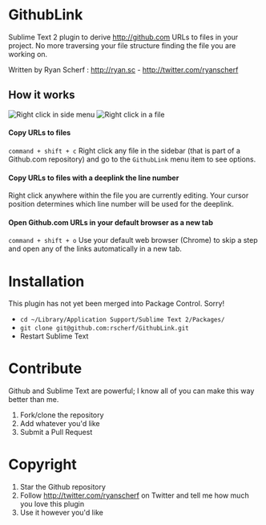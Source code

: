 # GithubLink
Sublime Text 2 plugin to derive <http://github.com> URLs to files in your project. No more traversing your file structure finding the file you are working on.

Written by Ryan Scherf : <http://ryan.sc> - <http://twitter.com/ryanscherf>


## How it works

![Right click in side menu](http://f.cl.ly/items/2q1j3W2y311Y2c1R2G2d/sidebar.png)
![Right click in a file](http://f.cl.ly/items/220X3q2j1m3z370P2S1A/file.png)

#### Copy URLs to files

`command + shift + c` Right click any file in the sidebar (that is part of a Github.com repository) and go to the `GithubLink` menu item to see options. 

#### Copy URLs to files with a deeplink the line number

Right click anywhere within the file you are currently editing. Your cursor position determines which line number will be used for the deeplink.

#### Open Github.com URLs in your default browser as a new tab

`command + shift + o` Use your default web browser (Chrome) to skip a step and open any of the links automatically in a new tab.

# Installation
This plugin has not yet been merged into Package Control. Sorry!
* `cd ~/Library/Application Support/Sublime Text 2/Packages/`
* `git clone git@github.com:rscherf/GithubLink.git`
* Restart Sublime Text

# Contribute
Github and Sublime Text are powerful; I know all of you can make this way better than me.

1. Fork/clone the repository
2. Add whatever you'd like
3. Submit a Pull Request



# Copyright
1. Star the Github repository
2. Follow http://twitter.com/ryanscherf on Twitter and tell me how much you love this plugin
3. Use it however you'd like
